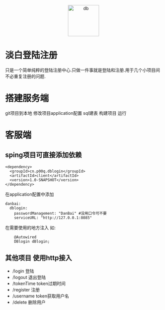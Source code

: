 <p align="center">
<img src="http://img.p00q.cn:222/2019/10/25/b8fc388600d73.ico" alt="db" width="100">
</p>

# 淡白登陆注册

只是一个简单纯粹的登陆注册中心.只做一件事就是登陆和注册.用于几个小项目间不必重复注册的问题.

# 搭建服务端

git项目到本地 修改项目application配置 sql建表 构建项目 运行

# 客服端

## sping项目可直接添加依赖
```
<dependency>
  <groupId>cn.p00q.dblogin</groupId>
  <artifactId>client</artifactId>
  <version>1.0-SNAPSHOT</version>
</dependency>
```
在application配置中添加
```
danbai:
  dblogin:
    passwordManagement: "DanBai" #没用口令可不要
    serviceURL: "http://127.0.0.1:8085"
```
在需要使用的地方注入 如:
```
    @Autowired
    DBlogin dBlogin;
```

## 其他项目 使用http接入

- /login 登陆
- /logout 退出登陆
- /tokenTime token过期时间
- /register 注册
- /username token获取用户名
- /delete 删除用户